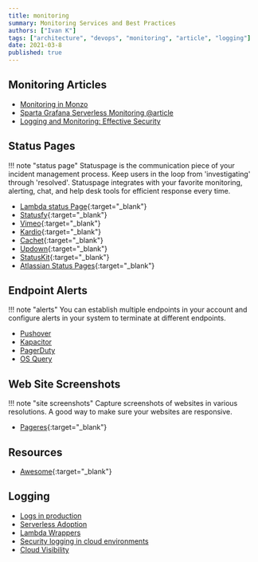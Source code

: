 ```yaml
---
title: monitoring
summary: Monitoring Services and Best Practices
authors: ["Ivan K"]
tags: ["architecture", "devops", "monitoring", "article", "logging"]
date: 2021-03-8
published: true
---
```


## Monitoring Articles

- [Monitoring in Monzo](https://monzo.com/blog/2018/07/27/how-we-monitor-monzo)
- [Sparta Grafana Serverless Monitoring @article](https://medium.com/@mweagle/spartagrafana-serverless-monitoring-f86ca6da79ed)
- [Logging and Monitoring: Effective Security](https://www.pcisecuritystandards.org/documents/Effective-Daily-Log-Monitoring-Guidance.pdf)

## Status Pages

!!! note "status page"
    Statuspage is the communication piece of your incident management process. Keep users in the loop from 'investigating' through 'resolved'. Statuspage integrates with your favorite monitoring, alerting, chat, and help desk tools for efficient response every time.

- [Lambda status Page](https://github.com/ks888/LambStatus){:target="_blank"}
- [Statusfy](https://github.com/ik-monitoring/statusfy){:target="_blank"}
- [Vimeo](https://www.vimeostatus.com/){:target="_blank"}
- [Kardio](https://opensource.t-mobile.com/blog/posts/introducing-kardio/){:target="_blank"}
- [Cachet](https://github.com/CachetHQ/Cachet){:target="_blank"}
- [Updown](https://updown.io/credits){:target="_blank"}
- [StatusKit](https://statuskit.com/){:target="_blank"}
- [Atlassian Status Pages](https://www.statuspage.io/){:target="_blank"}

## Endpoint Alerts

!!! note "alerts"
    You can establish multiple endpoints in your account and configure alerts in your system to terminate at different endpoints.

- [Pushover](https://pushover.net/apps)
- [Kapacitor](https://github.com/influxdata/kapacitor)
- [PagerDuty](https://www.pagerduty.com/)
- [OS Query](https://osquery.io/)

## Web Site Screenshots

!!! note "site screenshots"
    Capture screenshots of websites in various resolutions. A good way to make sure your websites are responsive.

- [Pageres](https://github.com/sindresorhus/pageres/blob/master/readme.md){:target="_blank"}


## Resources

- [Awesome](awesome.md){:target="_blank"}


## Logging

- [Logs in production](https://theburningmonk.com/2018/04/you-need-to-sample-debug-logs-in-production/)
- [Serverless Adoption](https://blog.binaris.com/how-to-go-all-in-with-serverless-adoption/)
- [Lambda Wrappers](https://epsagon.com/blog/enforce-consistent-error-handling-in-aws-lambda-with-wrappers/)
- [Security logging in cloud environments](https://www.marcolancini.it/2021/blog-security-logging-cloud-environments-aws/#access-logs)
- [Cloud Visibility](https://www.marcolancini.it/continuous-cloud-visibility/)
